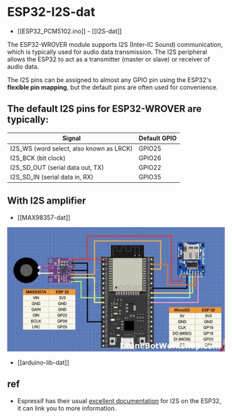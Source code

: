 
# ESP32-I2S-dat

- [[ESP32_PCM5102.ino]] - [[I2S-dat]]


The ESP32-WROVER module supports I2S (Inter-IC Sound) communication, which is typically used for audio data transmission. The I2S peripheral allows the ESP32 to act as a transmitter (master or slave) or receiver of audio data.

The I2S pins can be assigned to almost any GPIO pin using the ESP32's **flexible pin mapping**, but the default pins are often used for convenience.


## The default I2S pins for ESP32-WROVER are typically:

| Signal                                   | Default GPIO |
| ---------------------------------------- | ------------ |
| I2S_WS (word select, also known as LRCK) | GPIO25       |
| I2S_BCK (bit clock)                      | GPIO26       |
| I2S_SD_OUT (serial data out, TX)         | GPIO22       |
| I2S_SD_IN (serial data in, RX)           | GPIO35       |


## With I2S amplifier 

- [[MAX98357-dat]]

![](2024-12-26-19-06-13.png)

- [[arduino-lib-dat]]


## ref 

- Espressif has their usual [excellent documentation](https://docs.espressif.com/projects/esp-idf/en/latest/esp32/api-reference/peripherals/i2s.html) for I2S on the ESP32, it can link you to more information.